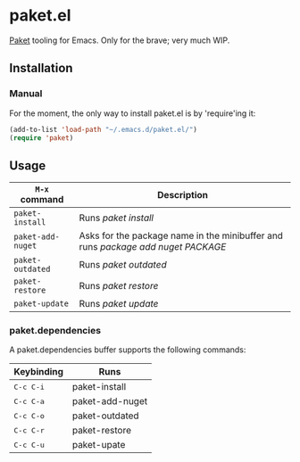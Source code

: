 # paket.el
[Paket](http://fsprojects.github.io/Paket/) tooling for Emacs.  Only for the brave; very much WIP.

## Installation

### Manual

For the moment, the only way to install paket.el is by 'require'ing it:

```el
(add-to-list 'load-path "~/.emacs.d/paket.el/")
(require 'paket)
```

## Usage

| <code>M-x</code> command | Description |
| -------------------------|-------------|
| <code>paket-install</code>| Runs _paket install_ |
| <code>paket-add-nuget</code>| Asks for the package name in the minibuffer and runs _package add nuget PACKAGE_ |
| <code>paket-outdated</code>| Runs _paket outdated_ |
| <code>paket-restore</code>| Runs _paket restore_ |
| <code>paket-update</code>| Runs _paket update_ |

### paket.dependencies

A paket.dependencies buffer supports the following commands:

| Keybinding | Runs |
|------------|-------------|
|<kbd>C-c C-i</kbd>| paket-install |
|<kbd>C-c C-a</kbd>| paket-add-nuget |
|<kbd>C-c C-o</kbd>| paket-outdated |
|<kbd>C-c C-r</kbd>| paket-restore |
|<kbd>C-c C-u</kbd>| paket-upate |

